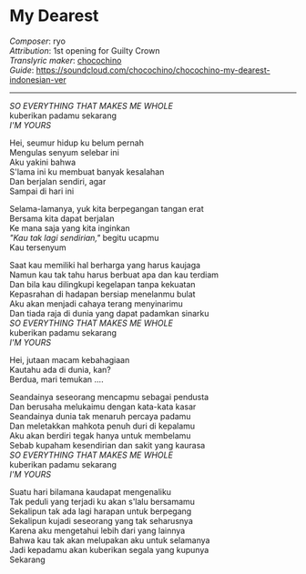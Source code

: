 # My Dearest  
_Composer_: ryo    
_Attribution_: 1st opening for Guilty Crown  
_Translyric maker_: [chocochino](http://soundcloud.com/chocochino)  
_Guide_: <https://soundcloud.com/chocochino/chocochino-my-dearest-indonesian-ver>  

---

_SO EVERYTHING THAT MAKES ME WHOLE_  
kuberikan padamu sekarang  
_I'M YOURS_  

Hei, seumur hidup ku belum pernah  
Mengulas senyum selebar ini  
Aku yakini bahwa  
S'lama ini ku membuat banyak kesalahan  
Dan berjalan sendiri, agar  
Sampai di hari ini  

Selama-lamanya, yuk kita berpegangan tangan erat  
Bersama kita dapat berjalan  
Ke mana saja yang kita inginkan  
_"Kau tak lagi sendirian,"_ begitu ucapmu  
Kau tersenyum  

Saat kau memiliki hal berharga yang harus kaujaga  
Namun kau tak tahu harus berbuat apa dan kau terdiam  
Dan bila kau dilingkupi kegelapan tanpa kekuatan  
Kepasrahan di hadapan bersiap menelanmu bulat  
Aku akan menjadi cahaya terang menyinarimu   
Dan tiada raja di dunia yang dapat padamkan sinarku  
_SO EVERYTHING THAT MAKES ME WHOLE_  
kuberikan padamu sekarang  
_I'M YOURS_  

Hei, jutaan macam kebahagiaan  
Kautahu ada di dunia, kan?  
Berdua, mari temukan ....  

Seandainya seseorang mencapmu sebagai pendusta  
Dan berusaha melukaimu dengan kata-kata kasar  
Seandainya dunia tak menaruh percaya padamu  
Dan meletakkan mahkota penuh duri di kepalamu  
Aku akan berdiri tegak hanya untuk membelamu  
Sebab kupaham kesendirian dan sakit yang kaurasa  
_SO EVERYTHING THAT MAKES ME WHOLE_  
kuberikan padamu sekarang  
_I'M YOURS_  

Suatu hari bilamana kaudapat mengenaliku  
Tak peduli yang terjadi ku akan s'lalu bersamamu  
Sekalipun tak ada lagi harapan untuk berpegang  
Sekalipun kujadi seseorang yang tak seharusnya  
Karena aku mengetahui lebih dari yang lainnya  
Bahwa kau tak akan melupakan aku untuk selamanya  
Jadi kepadamu akan kuberikan segala yang kupunya  
Sekarang  
